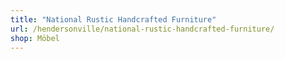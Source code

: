 ```yaml
---
title: "National Rustic Handcrafted Furniture"
url: /hendersonville/national-rustic-handcrafted-furniture/
shop: Möbel
---
```


